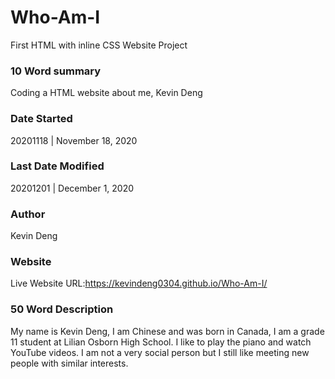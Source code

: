 # Who-Am-I
First HTML with inline CSS Website Project

### 10 Word summary
Coding a HTML website about me, Kevin Deng

### Date Started
20201118 | November 18, 2020

### Last Date Modified
20201201 | December 1, 2020

### Author
Kevin Deng

### Website
Live Website URL:https://kevindeng0304.github.io/Who-Am-I/

### 50 Word Description
My name is Kevin Deng, I am Chinese  and was born in Canada, I am a grade 11 student at Lilian Osborn High School. I like to play the piano and watch YouTube videos. I am not a very social person but I still like meeting new people with similar interests.
